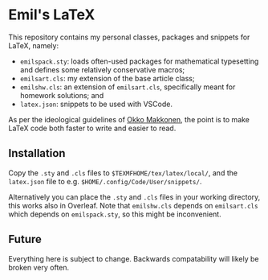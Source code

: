 # Emil's LaTeX

This repository contains my personal classes, packages and snippets for LaTeX, namely:
- `emilspack.sty`: loads often-used packages for mathematical typesetting and defines some relatively conservative macros;
- `emilsart.cls`: my extension of the base article class;
- `emilshw.cls`: an extension of `emilsart.cls`, specifically meant for homework solutions; and
- `latex.json`: snippets to be used with VSCode.

As per the ideological guidelines of [Okko Makkonen](https://okkomakkonen.fi), the point is to make LaTeX code both faster to write and easier to read.

## Installation
Copy the `.sty` and `.cls` files to `$TEXMFHOME/tex/latex/local/`, and the `latex.json` file to e.g. `$HOME/.config/Code/User/snippets/`.

Alternatively you can place the `.sty` and `.cls` files in your working directory, this works also in Overleaf. 
Note that `emilshw.cls` depends on `emilsart.cls` which depends on `emilspack.sty`, so this might be inconvenient.

## Future
Everything here is subject to change. Backwards compatability will likely be broken very often.
